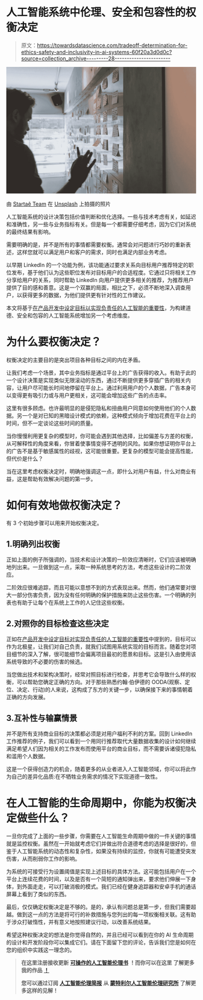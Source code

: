 # 人工智能系统中伦理、安全和包容性的权衡决定

> 原文：<https://towardsdatascience.com/tradeoff-determination-for-ethics-safety-and-inclusivity-in-ai-systems-60f20a3d0d0c?source=collection_archive---------28----------------------->

![](img/13d125d6a22f1571164453b72d57fb68.png)

由 [Startaê Team](https://unsplash.com/@startaeteam?utm_source=unsplash&utm_medium=referral&utm_content=creditCopyText) 在 [Unsplash](https://unsplash.com/s/photos/post-it-notes?utm_source=unsplash&utm_medium=referral&utm_content=creditCopyText) 上拍摄的照片

人工智能系统的设计决策包括价值判断和优化选择。一些与技术考虑有关，如延迟和准确性，另一些与业务指标有关。但是每一个都需要仔细考虑，因为它们对系统的最终结果有影响。

需要明确的是，并不是所有的事情都需要权衡。通常会对问题进行巧妙的重新表述，这样您就可以满足用户和客户的需求，同时也满足内部业务考虑。

以早期 LinkedIn 的一个功能为例，该功能通过要求关系向目标用户推荐特定的职位发布，基于他们认为这些职位发布对目标用户的合适程度。它通过只将相关工作分享给用户的关系，同时帮助 LinkedIn 向用户提供更多相关的推荐，为推荐用户提供了目的感和善意。这是一个双赢的局面，相比之下，必须不断地深入调查用户，以获得更多的数据，为他们提供更有针对性的工作建议。

本文将基于[在产品开发中设定目标以实现负责任的人工智能的重要性](/the-importance-of-goal-setting-in-product-development-to-achieve-responsible-ai-eda040809292)，为构建道德、安全和包容的人工智能系统增加另一个考虑维度。

# 为什么要权衡决定？

权衡决定的主要目的是突出项目各种目标之间的内在矛盾。

让我们考虑一个场景，其中业务指标是通过平台上的广告获得的收入。有助于此的一个设计决策是实现类似无限滚动的东西，通过不断提供更多穿插广告的相关内容，让用户尽可能长时间地停留在平台上。通过利用用户的个人数据，广告本身可以变得更有吸引力或与用户更相关，这可能会增加这些广告的点击率。

这里有很多顾虑。也许最明显的是侵犯隐私和扭曲用户同意如何使用他们的个人数据。另一个是对已知的黑暗设计模式的依赖，这种模式倾向于增加花费在平台上的时间，但不一定谈论这些时间的质量。

当你慢慢利用更复杂的模型时，你可能会遇到其他选择，比如偏差与方差的权衡，从可解释性的角度来看，你冒着使事情变得不透明的风险。如果你想证明你平台上的广告不是基于敏感属性的歧视，这可能很重要。更复杂的模型可能会提高性能，但代价是什么？

当在这里考虑权衡决定时，明确地强调这一点，即什么对用户有益，什么对商业有益，这是帮助有效解决问题的第一步。

# 如何有效地做权衡决定？

有 3 个初始步骤可以用来开始权衡决定。

## 1.明确列出权衡

正如上面的例子所强调的，当技术和设计决策的一阶效应清晰时，它们应该被明确地列出来。一旦做到这一点，采取一种系统思考的方法，考虑这些设计的二阶效应。

二阶效应很难追踪，而且可能以意想不到的方式表现出来。然而，他们通常要对很大一部分伤害负责，因为没有任何明确的保护措施来防止这些伤害。一个明确的列表也有助于让每个在系统上工作的人记住这些权衡。

## 2.对照你的目标检查这些决定

正如在[产品开发中设定目标对实现负责任的人工智能的重要性](/the-importance-of-goal-setting-in-product-development-to-achieve-responsible-ai-eda040809292)中提到的，目标可以作为北极星，让我们对自己负责，就我们试图用系统实现的目标而言。随着您对项目细节的深入了解，很可能细节会偏离项目最初的愿景和目标。这是引入由使用该系统导致的不必要的伤害的候选。

当您做出技术和架构决策时，经常对照目标进行检查，并思考它会导致什么样的权衡，可以帮助您确定正确的方向。对于那些熟悉约翰·伯伊德的 OODA(观察、定位、决定、行动)的人来说，这构成了东方的关键一步，以确保接下来的事情朝着正确的方向发展。

## 3.互补性与输赢情景

并不是所有支持商业目标的决策都必须是对用户福利不利的方案。回到 LinkedIn 工作推荐的例子，我们可以看到一个用同行推荐取代大量数据收集的设计如何继续满足希望人们因为相关的工作发布而使用平台的商业目标，而不需要诉诸侵犯隐私和滥用个人数据。

这是一个获得创造力的机会，随着更多的从业者进入人工智能领域，你可以将此作为自己的差异化品质:在不牺牲业务需求的情况下实现道德一致性。

# 在人工智能的生命周期中，你能为权衡决定做些什么？

一旦你完成了上面的一些步骤，你需要在人工智能生命周期中做的一件关键的事情就是监控权衡。虽然在一开始就考虑它们并做出符合道德考虑的选择是很好的，但鉴于人工智能系统的动态性和复杂性，如果没有持续的监控，你就有可能遭受突发伤害，从而削弱你工作的影响。

为系统的可接受行为设置阈值是实现上述目标的具体方法。这可能包括用户在一个平台上连续花费的时间，以及是否有一个简短的通知弹出来，要求他们伸展一下身体，到外面走走，可以打破消极的模式。我们已经在健身追踪器和安卓手机的通话屏幕上看到了类似的东西。

最后，仅仅确定权衡决定是不够的。是的，承认有问题总是第一步，但我们需要超越。做到这一点的方法是将可行的补救措施与您列出的每一项权衡相关联。这有助于涉众打破惰性，并有意义地按照建议行动，以改善系统结果。

希望这种权衡决定的想法是你觉得自然的，并且已经可以看到在你的 AI 生命周期的设计和开发阶段你可以集成它们。请在下面留下您的评论，告诉我们您是如何在您的组织中实践这一理念的。

> **在这里注册接收更新** [**可操作的人工智能伦理书**](https://actionableaiethics.substack.com/) **！而你可以在这里** **了解更多我的作品** [**！**](https://atg-abhishek.github.io/)
> 
> **您可以通过订阅** [**人工智能伦理简报**](https://brief.montrealethics.ai/) **从** [**蒙特利尔人工智能伦理研究所**](https://montrealethics.ai/) **了解更多这样的见解！**